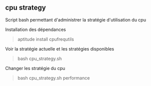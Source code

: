 cpu strategy
------------

Script bash permettant d'administrer la stratégie d'utilisation du cpu

Installation des dépendances

> aptitude install cpufrequtils

Voir la stratégie actuelle et les stratégies disponibles

> bash cpu_strategy.sh

Changer les stratégie du cpu

> bash cpu_strategy.sh performance
